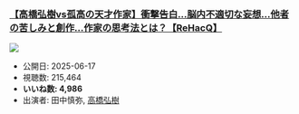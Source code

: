 ### [【高橋弘樹vs孤高の天才作家】衝撃告白…脳内不適切な妄想…他者の苦しみと創作…作家の思考法とは？【ReHacQ】](https://www.youtube.com/watch?v=GOQrAC8VScI)
[![](https://img.youtube.com/vi/GOQrAC8VScI/hqdefault.jpg)](https://www.youtube.com/watch?v=GOQrAC8VScI)
-   公開日: 2025-06-17
-   視聴数: 215,464
-   **いいね数: 4,986**
-   出演者: 田中慎弥, [高橋弘樹](/rehacq_fan/people/高橋弘樹 "wikilink")
